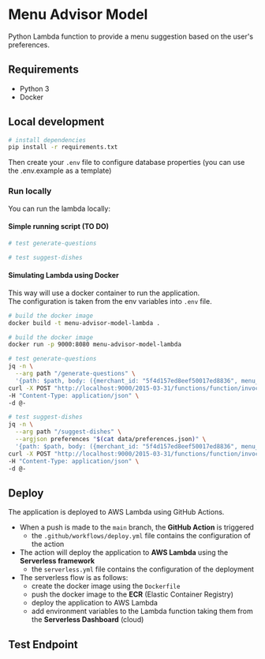 # Menu Advisor Model
Python Lambda function to provide a menu suggestion based on the user's preferences.

## Requirements

- Python 3
- Docker

## Local development

```bash
# install dependencies
pip install -r requirements.txt
```

Then create your `.env` file to configure database properties (you can use the .env.example as a template)

### Run locally
You can run the lambda locally:

#### Simple running script (TO DO)
```bash
# test generate-questions

# test suggest-dishes
```

#### Simulating Lambda using Docker
This way will use a docker container to run the application.<br>
The configuration is taken from the env variables into `.env` file.

```bash
# build the docker image
docker build -t menu-advisor-model-lambda .

# build the docker image
docker run -p 9000:8080 menu-advisor-model-lambda
```

```bash
# test generate-questions
jq -n \
  --arg path "/generate-questions" \
  '{path: $path, body: ({merchant_id: "5f4d157ed8eef50017ed8836", menu_id: "menu"} | tostring)}' | \
curl -X POST "http://localhost:9000/2015-03-31/functions/function/invocations" \
-H "Content-Type: application/json" \
-d @-

# test suggest-dishes
jq -n \
  --arg path "/suggest-dishes" \
  --argjson preferences "$(cat data/preferences.json)" \
  '{path: $path, body: ({merchant_id: "5f4d157ed8eef50017ed8836", menu_id: "menu", user_preferences: $preferences} | tostring)}' | \
curl -X POST "http://localhost:9000/2015-03-31/functions/function/invocations" \
-H "Content-Type: application/json" \
-d @-
```

## Deploy

The application is deployed to AWS Lambda using GitHub Actions.

- When a push is made to the `main` branch, the **GitHub Action** is triggered
    - the `.github/workflows/deploy.yml` file contains the configuration of the action
- The action will deploy the application to **AWS Lambda** using the **Serverless framework**
    - the `serverless.yml` file contains the configuration of the deployment
- The serverless flow is as follows:
    - create the docker image using the `Dockerfile`
    - push the docker image to the **ECR** (Elastic Container Registry)
    - deploy the application to AWS Lambda
    - add environment variables to the Lambda function taking them from the **Serverless Dashboard** (cloud)

## Test Endpoint

